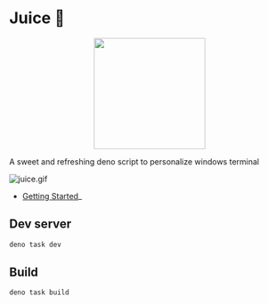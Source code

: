 # Juice 🥤

<div align="center" >
  <img title="juice" src="https://i.postimg.cc/0jq40Xd4/juice.png" alt="" width="200" data-align="center">
</div>

A sweet and refreshing deno script to personalize windows terminal

![juice.gif](https://i.postimg.cc/KvSQywn0/juice.gif)

- [Getting Started](https://github.com/Atticus64/juice/wiki/Getting-Started)_

## Dev server

```bash
deno task dev
```

## Build

```
deno task build
```
